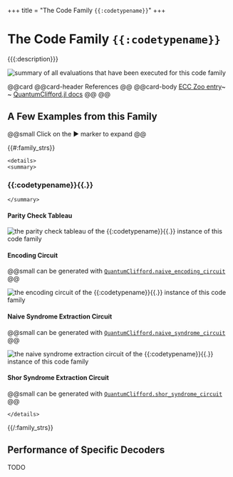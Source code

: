 +++
title = "The Code Family `{{:codetypename}}`"
+++

# The Code Family `{{:codetypename}}`

{{{:description}}}

![summary of all evaluations that have been executed for this code family](./totalsummary.png)

@@card
@@card-header
References
@@
@@card-body
[ECC Zoo entry]({{{:ecczoo}}})~~~<br>~~~
[QuantumClifford.jl docs](https://quantumsavory.github.io/QuantumClifford.jl/dev/ECC_API/#QuantumClifford.ECC.{{{:codetypename}}})
@@
@@


## A Few Examples from this Family

@@small
Click on the &#9654; marker to expand
@@

{{#:family_strs}}

~~~
<details>
<summary>
~~~
### {{:codetypename}}{{.}}
~~~
</summary>
~~~

#### Parity Check Tableau

![the parity check tableau of the {{:codetypename}}{{.}} instance of this code family](./{{:codetypename}}{{.}}.png)

#### Encoding Circuit

@@small
can be generated with [`QuantumClifford.naive_encoding_circuit`](https://quantumsavory.github.io/QuantumClifford.jl/dev/ECC_API/#QuantumClifford.ECC.naive_encoding_circuit)
@@

![the encoding circuit of the {{:codetypename}}{{.}} instance of this code family](./{{{:codetypename}}}{{{.}}}_encoding.png)

<!-- TODO: Make QASM download for naive encoding circuit -->

#### Naive Syndrome Extraction Circuit

@@small
can be generated with [`QuantumClifford.naive_syndrome_circuit`](https://quantumsavory.github.io/QuantumClifford.jl/dev/ECC_API/#QuantumClifford.ECC.naive_syndrome_circuit)
@@

![the naive syndrome extraction circuit of the {{:codetypename}}{{.}} instance of this code family](./{{{:codetypename}}}{{{.}}}_naive_syndrome.png)

<!-- TODO: Make QASM download for naive syndrome circuit -->

#### Shor Syndrome Extraction Circuit

@@small
can be generated with [`QuantumClifford.shor_syndrome_circuit`](https://quantumsavory.github.io/QuantumClifford.jl/dev/ECC_API/#QuantumClifford.ECC.shor_syndrome_circuit)
@@

<!-- ![the Shor syndrome extraction circuit of the {{:codetypename}}{{.}} instance of this code family](./{{{:codetypename}}}{{{.}}}_shor_syndrome.png) -->
<!-- TODO: make the above work reliably and uncomment it -->

<!-- TODO: Make QASM download for Shor syndrome circuit -->

~~~
</details>
~~~

{{/:family_strs}}


## Performance of Specific Decoders

TODO